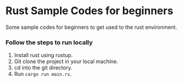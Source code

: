 # Rust Sample Codes for beginners

Some sample codes for beginners to get used to the rust environment.

### Follow the steps to run locally

1. Install rust using rustup.
2. Git clone the project in your local machine.
3. cd into the git directory.
4. Run `cargo run main.rs`.
